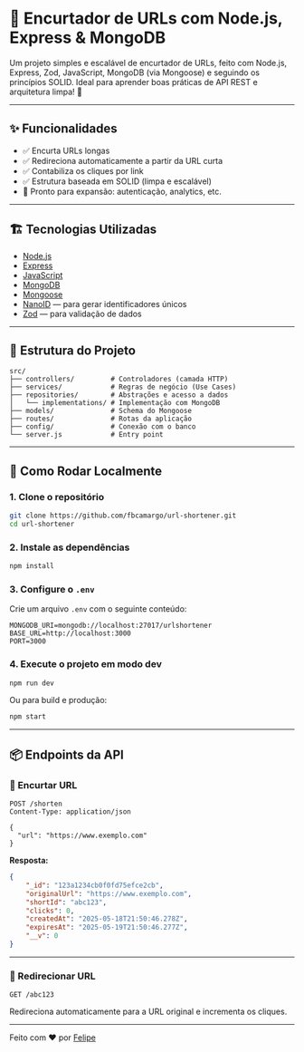 # 🔗 Encurtador de URLs com Node.js, Express & MongoDB

Um projeto simples e escalável de encurtador de URLs, feito com Node.js, Express, Zod, JavaScript, MongoDB (via Mongoose) e seguindo os princípios SOLID. Ideal para aprender boas práticas de API REST e arquitetura limpa! 🚀

---

## ✨ Funcionalidades

- ✅ Encurta URLs longas
- ✅ Redireciona automaticamente a partir da URL curta
- ✅ Contabiliza os cliques por link
- ✅ Estrutura baseada em SOLID (limpa e escalável)
- 🧱 Pronto para expansão: autenticação, analytics, etc.

---

## 🏗️ Tecnologias Utilizadas

- [Node.js](https://nodejs.org/)
- [Express](https://expressjs.com/)
- [JavaScript](https://developer.mozilla.org/pt-BR/docs/Web/JavaScript/)
- [MongoDB](https://www.mongodb.com/)
- [Mongoose](https://mongoosejs.com/)
- [NanoID](https://github.com/ai/nanoid) — para gerar identificadores únicos
- [Zod](https://github.com/colinhacks/zod) — para validação de dados

---

## 📁 Estrutura do Projeto

```
src/
├── controllers/         # Controladores (camada HTTP)
├── services/            # Regras de negócio (Use Cases)
├── repositories/        # Abstrações e acesso a dados
│   └── implementations/ # Implementação com MongoDB
├── models/              # Schema do Mongoose
├── routes/              # Rotas da aplicação
├── config/              # Conexão com o banco
└── server.js            # Entry point
```

---

## 🚀 Como Rodar Localmente

### 1. Clone o repositório

```bash
git clone https://github.com/fbcamargo/url-shortener.git
cd url-shortener
```

### 2. Instale as dependências

```bash
npm install
```

### 3. Configure o `.env`

Crie um arquivo `.env` com o seguinte conteúdo:

```
MONGODB_URI=mongodb://localhost:27017/urlshortener
BASE_URL=http://localhost:3000
PORT=3000
```

### 4. Execute o projeto em modo dev

```bash
npm run dev
```

Ou para build e produção:

```bash
npm start
```

---

## 📦 Endpoints da API

### 🔹 Encurtar URL

```http
POST /shorten
Content-Type: application/json

{
  "url": "https://www.exemplo.com"
}
```

**Resposta:**
```json
{
    "_id": "123a1234cb0f0fd75efce2cb",
    "originalUrl": "https://www.exemplo.com",
    "shortId": "abc123",
    "clicks": 0,
    "createdAt": "2025-05-18T21:50:46.278Z",
    "expiresAt": "2025-05-19T21:50:46.277Z",
    "__v": 0
}
```

---

### 🔹 Redirecionar URL

```http
GET /abc123
```

Redireciona automaticamente para a URL original e incrementa os cliques.

---

Feito com ❤️ por [Felipe](https://github.com/fbcamargo)
